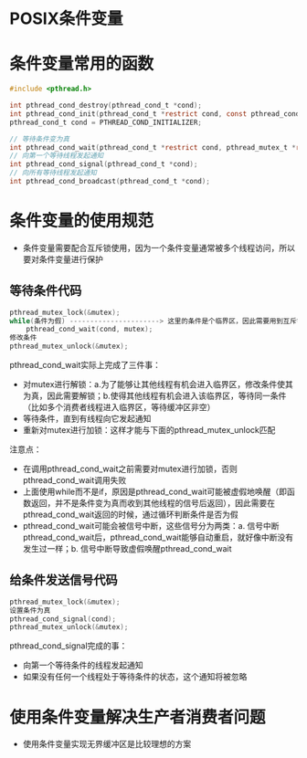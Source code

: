 # POSIX条件变量


# 条件变量常用的函数
```c
#include <pthread.h>

int pthread_cond_destroy(pthread_cond_t *cond);
int pthread_cond_init(pthread_cond_t *restrict cond, const pthread_condattr_t *restrict attr);
pthread_cond_t cond = PTHREAD_COND_INITIALIZER;

// 等待条件变为真
int pthread_cond_wait(pthread_cond_t *restrict cond, pthread_mutex_t *restrict mutex);
// 向第一个等待线程发起通知
int pthread_cond_signal(pthread_cond_t *cond);
// 向所有等待线程发起通知		  
int pthread_cond_broadcast(pthread_cond_t *cond);
```

# 条件变量的使用规范
- 条件变量需要配合互斥锁使用，因为一个条件变量通常被多个线程访问，所以要对条件变量进行保护

## 等待条件代码
```c
pthread_mutex_lock(&mutex);
while(条件为假)	----------------------> 这里的条件是个临界区，因此需要用到互斥锁
    pthread_cond_wait(cond, mutex);
修改条件
pthread_mutex_unlock(&mutex);
```

pthread_cond_wait实际上完成了三件事：
- 对mutex进行解锁：a.为了能够让其他线程有机会进入临界区，修改条件使其为真，因此需要解锁；b.使得其他线程有机会进入该临界区，等待同一条件（比如多个消费者线程进入临界区，等待缓冲区非空）
- 等待条件，直到有线程向它发起通知
- 重新对mutex进行加锁：这样才能与下面的pthread_mutex_unlock匹配

注意点：
- 在调用pthread_cond_wait之前需要对mutex进行加锁，否则pthread_cond_wait调用失败
- 上面使用while而不是if，原因是pthread_cond_wait可能被虚假地唤醒（即函数返回，并不是条件变为真而收到其他线程的信号后返回），因此需要在pthread_cond_wait返回的时候，通过循环判断条件是否为假
- pthread_cond_wait可能会被信号中断，这些信号分为两类：a. 信号中断pthread_cond_wait后，pthread_cond_wait能够自动重启，就好像中断没有发生过一样；b. 信号中断导致虚假唤醒pthread_cond_wait


## 给条件发送信号代码
```c
pthread_mutex_lock(&mutex);
设置条件为真
pthread_cond_signal(cond);
pthread_mutex_unlock(&mutex);
```

pthread_cond_signal完成的事：
- 向第一个等待条件的线程发起通知
- 如果没有任何一个线程处于等待条件的状态，这个通知将被忽略

# 使用条件变量解决生产者消费者问题
- 使用条件变量实现无界缓冲区是比较理想的方案

